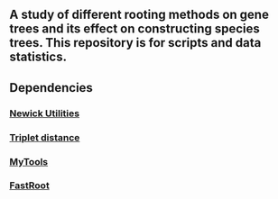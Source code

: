 ## A study of different rooting methods on gene trees and its effect on constructing species trees. This repository is for scripts and data statistics. 

## Dependencies
### [Newick Utilities](http://cegg.unige.ch/newick_utils)
### [Triplet distance](https://jensjohansen.com/thesis/)
### [MyTools](https://github.com/uym2/myTools)
### [FastRoot](https://github.com/uym2/MinVar-Rooting/)

